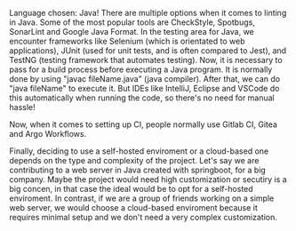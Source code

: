Language chosen: Java!
There are multiple options when it comes to linting in Java. Some of the most popular tools are CheckStyle, Spotbugs, SonarLint and Google Java Format.
In the testing area for Java, we encounter frameworks like Selenium (which is orientated to web applications), JUnit (used for unit tests, and is often compared to Jest), and TestNG (testing framework that automates testing).
Now, it is necessary to pass for a build process before executing a Java program. It is normally done by using "javac fileName.java" (java compiler). After that, we can do "java fileName" to execute it. But IDEs like IntelliJ, Eclipse and VSCode do this automatically when running the code, so there's no need for manual hassle!

Now, when it comes to setting up CI, people normally use Gitlab CI, Gitea and Argo Workflows.

Finally, deciding to use a self-hosted enviroment or a cloud-based one depends on the type and complexity of the project. Let's say we are contributing to a web server in Java created with springboot, for a big company. Maybe the project would need high customization or secutiry is a big concen, in that case the ideal would be to opt for a self-hosted enviroment. In contrast, if we are a group of friends working on a simple web server, we would choose a cloud-based enviroment because it requires minimal setup and we don't need a very complex customization.
